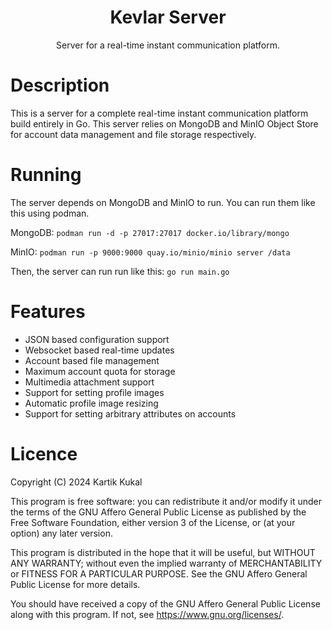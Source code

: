 <h1 align=center>Kevlar Server</h2>
<p align = center>Server for a real-time instant communication platform.</p>

# Description
This is a server for a complete real-time instant communication platform build entirely in Go. This server relies on MongoDB and MinIO Object Store for account data management and file storage respectively.

# Running
The server depends on MongoDB and MinIO to run. You can run them like this using podman.

MongoDB:
`
podman run -d -p 27017:27017 docker.io/library/mongo
`

MinIO:
`
podman run -p 9000:9000 quay.io/minio/minio server /data
`

Then, the server can run run like this:
`
go run main.go
`


# Features
* JSON based configuration support
* Websocket based real-time updates
* Account based file management
* Maximum account quota for storage
* Multimedia attachment support
* Support for setting profile images
* Automatic profile image resizing
* Support for setting arbitrary attributes on accounts

# Licence
 Copyright (C) 2024 Kartik Kukal

  This program is free software: you can redistribute it and/or modify
  it under the terms of the GNU Affero General Public License as
  published by the Free Software Foundation, either version 3 of the
  License, or (at your option) any later version.

  This program is distributed in the hope that it will be useful,
  but WITHOUT ANY WARRANTY; without even the implied warranty of
  MERCHANTABILITY or FITNESS FOR A PARTICULAR PURPOSE.  See the
  GNU Affero General Public License for more details.

  You should have received a copy of the GNU Affero General Public License
  along with this program.  If not, see <https://www.gnu.org/licenses/>.
